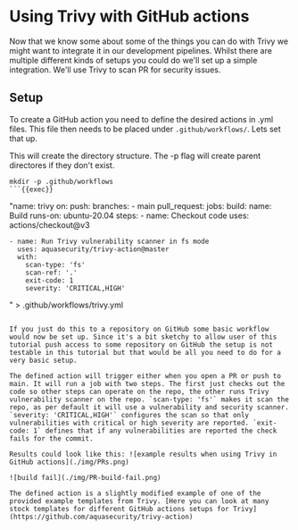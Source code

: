 # Using Trivy with GitHub actions

Now that we know some about some of the things you can do with Trivy we might want to integrate it in our development pipelines. Whilst there are multiple different kinds of setups you could do we'll set up a simple integration. We'll use Trivy to scan PR for security issues.

## Setup

To create a GitHub action you need to define the desired actions in .yml files. This file then needs to be placed under `.github/workflows/`. Lets set that up.

This will create the directory structure. The -p flag will create parent directores if they don't exist.
```
mkdir -p .github/workflows
```{{exec}}

```
"name: trivy
on:
  push:
    branches:
    - main
  pull_request:
jobs:
  build:
    name: Build
    runs-on: ubuntu-20.04
    steps:
    - name: Checkout code
      uses: actions/checkout@v3

    - name: Run Trivy vulnerability scanner in fs mode
      uses: aquasecurity/trivy-action@master
      with:
        scan-type: 'fs'
        scan-ref: '.'
        exit-code: 1
        severity: 'CRITICAL,HIGH'
" > .github/workflows/trivy.yml
```{{exec}}

If you just do this to a repository on GitHub some basic workflow would now be set up. Since it's a bit sketchy to allow user of this tutorial push access to some repository on GitHub the setup is not testable in this tutorial but that would be all you need to do for a very basic setup.

The defined action will trigger either when you open a PR or push to main. It will run a job with two steps. The first just checks out the code so other steps can operate on the repo, the other runs Trivy vulnerability scanner on the repo. `scan-type: 'fs'` makes it scan the repo, as per default it will use a vulnerability and security scanner. `severity: 'CRITICAL,HIGH'` configures the scan so that only vulnerabilities with critical or high severity are reported. `exit-code: 1` defines that if any vulnerabilities are reported the check fails for the commit.

Results could look like this: ![example results when using Trivy in GitHub actions](./img/PRs.png)

![build fail](./img/PR-build-fail.png)

The defined action is a slightly modified example of one of the provided example templates from Trivy. [Here you can look at many stock templates for different GitHub actions setups for Trivy](https://github.com/aquasecurity/trivy-action)
